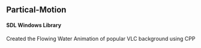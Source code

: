 ## Partical-Motion

#### SDL Windows Library

Created the Flowing Water Animation of popular VLC background using CPP
